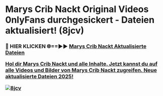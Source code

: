 # Marys Crib Nackt Original Videos 0nlyFans durchgesickert - Dateien aktualisiert! (8jcv)

<h3>🔴 HIER KLICKEN 🌐==►► <a href="https://tinyurl.com/h6vf6nb8" rel="nofollow">Marys Crib Nackt Aktualisierte Dateien

Hol dir Marys Crib Nackt und alle Inhalte. Jetzt kannst du auf alle Videos und Bilder von Marys Crib Nackt zugreifen. Neue aktualisierte Dateien 2025!

[![8jcv](https://i.imgur.com/sD4kR3V.gif)](https://tinyurl.com/h6vf6nb8)
